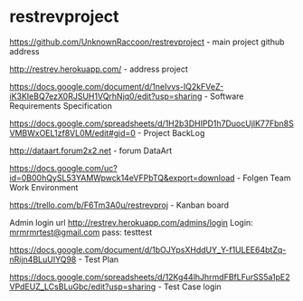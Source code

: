 # restrevproject
https://github.com/UnknownRaccoon/restrevproject - main project github address

http://restrev.herokuapp.com/ - address project 

https://docs.google.com/document/d/1neIvvs-IQ2kFVeZ-iK3KIeBQ7ezX0RJSUH1VQrhNjq0/edit?usp=sharing  - Software Requirements Specification

https://docs.google.com/spreadsheets/d/1H2b3DHIPD1h7DuocUjlK77Fbn8SVMBWxOEL1zf8VL0M/edit#gid=0 - Project BackLog

http://dataart.forum2x2.net - forum DataArt

https://docs.google.com/uc?id=0B00hQySL53YAMWpwck14eVFPbTQ&export=download -  Folgen Team Work Environment

https://trello.com/b/F6Tm3A0u/restrevproj - Kanban board

Admin login url http://restrev.herokuapp.com/admins/login
Login: mrmrmrtest@gmail.com
pass: testtest

https://docs.google.com/document/d/1bOJYpsXHddUY_Y-f1ULEE64btZq-nRijn4BLuUIYQ98 - Test Plan

https://docs.google.com/spreadsheets/d/12Kg44lhJhrmdFBfLFurSS5a1pE2VPdEUZ_LCsBLuGbc/edit?usp=sharing - Test Case login
